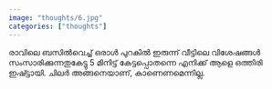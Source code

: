 ```yaml
---		
image: "thoughts/6.jpg"
categories: ["thoughts"]
---
```

രാവിലെ ബസിൽവെച്ച് ഒരാൾ പുറകിൽ ഇരുന്ന് വീട്ടിലെ വിശേഷങ്ങൾ സംസാരിക്കുന്നതുകേട്ടു 
5 മിനിട്ട് കേട്ടപ്പൊതന്നെ എനിക്ക് ആളെ ഒത്തിരി ഇഷ്ട്ടായി. ചിലർ അങ്ങനെയാണ്, കാണെണമെന്നില്ല. 